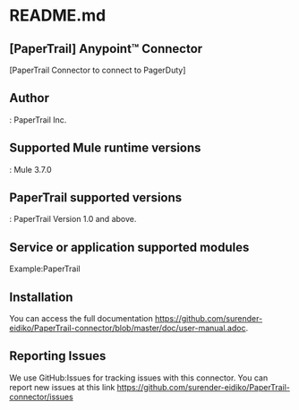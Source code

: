 # README.md


## [PaperTrail] Anypoint™ Connector


[PaperTrail Connector to connect to PagerDuty]

## Author
: 
PaperTrail Inc.

## Supported Mule runtime versions
:
Mule 3.7.0

## PaperTrail supported versions
:
PaperTrail Version 1.0 and above.

## Service or application supported modules
Example:PaperTrail
## Installation 

You can access the full documentation <https://github.com/surender-eidiko/PaperTrail-connector/blob/master/doc/user-manual.adoc>.

## Reporting Issues


We use GitHub:Issues for tracking issues with this connector. You can report new issues at this link https://github.com/surender-eidiko/PaperTrail-connector/issues

